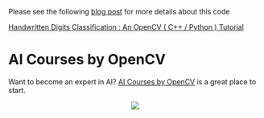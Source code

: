 Please see the following
[blog post](https://www.learnopencv.com/handwritten-digits-classification-an-opencv-c-python-tutorial/)
for more details about this code

[Handwritten Digits Classification : An OpenCV ( C++ / Python ) Tutorial](https://www.learnopencv.com/handwritten-digits-classification-an-opencv-c-python-tutorial/)

# AI Courses by OpenCV

Want to become an expert in AI?
[AI Courses by OpenCV](https://opencv.org/courses/) is a great place to start.

<a href="https://opencv.org/courses/">
<p align="center"> 
<img src="https://www.learnopencv.com/wp-content/uploads/2020/04/AI-Courses-By-OpenCV-Github.png">
</p>
</a>
